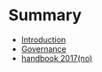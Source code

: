 # Summary

* [Introduction](README.md)
* [Governance](governance.md)
* [handbook 2017(no)](Draft_no_ny.md)
